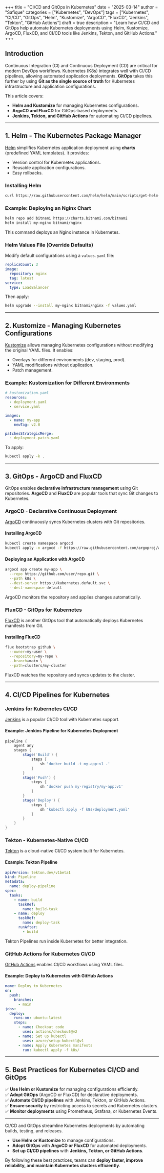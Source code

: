 +++
title = "CI/CD and GitOps in Kubernetes"
date = "2025-03-14"
author = "Safique"
categories = ["Kubernetes", "DevOps"]
tags = ["Kubernetes", "CI/CD", "GitOps", "Helm", "Kustomize", "ArgoCD", "FluxCD", "Jenkins", "Tekton", "GitHub Actions"]
draft = true
description = "Learn how CI/CD and GitOps help automate Kubernetes deployments using Helm, Kustomize, ArgoCD, FluxCD, and CI/CD tools like Jenkins, Tekton, and GitHub Actions."
+++

## **Introduction**  

Continuous Integration (CI) and Continuous Deployment (CD) are critical for modern DevOps workflows. Kubernetes (K8s) integrates well with CI/CD pipelines, allowing automated application deployments. **GitOps** takes this further by using **Git as the single source of truth** for Kubernetes infrastructure and application configurations.

This article covers:
- **Helm and Kustomize** for managing Kubernetes configurations.
- **ArgoCD and FluxCD** for GitOps-based deployments.
- **Jenkins, Tekton, and GitHub Actions** for automating CI/CD pipelines.

---

## **1. Helm - The Kubernetes Package Manager**  

[Helm](https://helm.sh/) simplifies Kubernetes application deployment using **charts** (predefined YAML templates). It provides:
- Version control for Kubernetes applications.
- Reusable application configurations.
- Easy rollbacks.

### **Installing Helm**
```sh
curl https://raw.githubusercontent.com/helm/helm/main/scripts/get-helm-3 | bash
```

### **Example: Deploying an Nginx Chart**
```sh
helm repo add bitnami https://charts.bitnami.com/bitnami
helm install my-nginx bitnami/nginx
```
This command deploys an Nginx instance in Kubernetes.

### **Helm Values File (Override Defaults)**
Modify default configurations using a `values.yaml` file:
```yaml
replicaCount: 3
image:
  repository: nginx
  tag: latest
service:
  type: LoadBalancer
```
Then apply:
```sh
helm upgrade --install my-nginx bitnami/nginx -f values.yaml
```

---

## **2. Kustomize - Managing Kubernetes Configurations**  

[Kustomize](https://kustomize.io/) allows managing Kubernetes configurations without modifying the original YAML files. It enables:
- Overlays for different environments (dev, staging, prod).
- YAML modifications without duplication.
- Patch management.

### **Example: Kustomization for Different Environments**
```yaml
# kustomization.yaml
resources:
  - deployment.yaml
  - service.yaml

images:
  - name: my-app
    newTag: v2.0

patchesStrategicMerge:
  - deployment-patch.yaml
```
To apply:
```sh
kubectl apply -k .
```

---

## **3. GitOps - ArgoCD and FluxCD**  

GitOps enables **declarative infrastructure management** using Git repositories. **ArgoCD** and **FluxCD** are popular tools that sync Git changes to Kubernetes.

### **ArgoCD - Declarative Continuous Deployment**  
[ArgoCD](https://argo-cd.readthedocs.io/) continuously syncs Kubernetes clusters with Git repositories.

#### **Installing ArgoCD**
```sh
kubectl create namespace argocd
kubectl apply -n argocd -f https://raw.githubusercontent.com/argoproj/argo-cd/stable/manifests/install.yaml
```

#### **Deploying an Application with ArgoCD**
```sh
argocd app create my-app \
  --repo https://github.com/user/repo.git \
  --path k8s \
  --dest-server https://kubernetes.default.svc \
  --dest-namespace default
```
ArgoCD monitors the repository and applies changes automatically.

### **FluxCD - GitOps for Kubernetes**  
[FluxCD](https://fluxcd.io/) is another GitOps tool that automatically deploys Kubernetes manifests from Git.

#### **Installing FluxCD**
```sh
flux bootstrap github \
  --owner=my-user \
  --repository=my-repo \
  --branch=main \
  --path=clusters/my-cluster
```
FluxCD watches the repository and syncs updates to the cluster.

---

## **4. CI/CD Pipelines for Kubernetes**  

### **Jenkins for Kubernetes CI/CD**  
[Jenkins](https://www.jenkins.io/) is a popular CI/CD tool with Kubernetes support.

#### **Example: Jenkins Pipeline for Kubernetes Deployment**
```groovy
pipeline {
    agent any
    stages {
        stage('Build') {
            steps {
                sh 'docker build -t my-app:v1 .'
            }
        }
        stage('Push') {
            steps {
                sh 'docker push my-registry/my-app:v1'
            }
        }
        stage('Deploy') {
            steps {
                sh 'kubectl apply -f k8s/deployment.yaml'
            }
        }
    }
}
```

### **Tekton - Kubernetes-Native CI/CD**  
[Tekton](https://tekton.dev/) is a cloud-native CI/CD system built for Kubernetes.

#### **Example: Tekton Pipeline**
```yaml
apiVersion: tekton.dev/v1beta1
kind: Pipeline
metadata:
  name: deploy-pipeline
spec:
  tasks:
    - name: build
      taskRef:
        name: build-task
    - name: deploy
      taskRef:
        name: deploy-task
      runAfter:
        - build
```
Tekton Pipelines run inside Kubernetes for better integration.

### **GitHub Actions for Kubernetes CI/CD**  
[GitHub Actions](https://github.com/features/actions) enables CI/CD workflows using YAML files.

#### **Example: Deploy to Kubernetes with GitHub Actions**
```yaml
name: Deploy to Kubernetes
on:
  push:
    branches:
      - main
jobs:
  deploy:
    runs-on: ubuntu-latest
    steps:
      - name: Checkout code
        uses: actions/checkout@v2
      - name: Set up kubectl
        uses: azure/setup-kubectl@v1
      - name: Apply Kubernetes manifests
        run: kubectl apply -f k8s/
```

---

## **5. Best Practices for Kubernetes CI/CD and GitOps**  

✅ **Use Helm or Kustomize** for managing configurations efficiently.  
✅ **Adopt GitOps** (ArgoCD or FluxCD) for declarative deployments.  
✅ **Automate CI/CD pipelines** with Jenkins, Tekton, or GitHub Actions.  
✅ **Ensure security** by restricting access to secrets and Kubernetes clusters.  
✅ **Monitor deployments** using Prometheus, Grafana, or Kubernetes Events.

---

CI/CD and GitOps streamline Kubernetes deployments by automating builds, testing, and releases.  
- **Use Helm or Kustomize** to manage configurations.  
- **Adopt GitOps** with **ArgoCD or FluxCD** for automated deployments.  
- **Set up CI/CD pipelines** with **Jenkins, Tekton, or GitHub Actions**.  

By following these best practices, teams can **deploy faster, improve reliability, and maintain Kubernetes clusters efficiently**.
